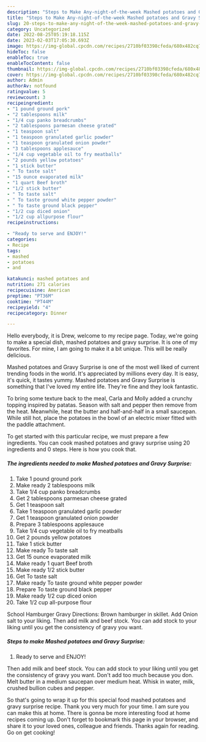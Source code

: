 ```yaml
---
description: "Steps to Make Any-night-of-the-week Mashed potatoes and Gravy Surprise"
title: "Steps to Make Any-night-of-the-week Mashed potatoes and Gravy Surprise"
slug: 20-steps-to-make-any-night-of-the-week-mashed-potatoes-and-gravy-surprise
category: Uncategorized
date: 2022-08-25T05:19:18.115Z
date: 2023-02-03T17:05:30.693Z
image: https://img-global.cpcdn.com/recipes/2710bf03398cfeda/680x482cq70/mashed-potatoes-and-gravy-surprise-recipe-main-photo.jpg
hideToc: false
enableToc: true
enableTocContent: false
thumbnail: https://img-global.cpcdn.com/recipes/2710bf03398cfeda/680x482cq70/mashed-potatoes-and-gravy-surprise-recipe-main-photo.jpg
cover: https://img-global.cpcdn.com/recipes/2710bf03398cfeda/680x482cq70/mashed-potatoes-and-gravy-surprise-recipe-main-photo.jpg
author: Admin
authorAv: notfound
ratingvalue: 5
reviewcount: 3
recipeingredient:
- "1 pound ground pork"
- "2 tablespoons milk"
- "1/4 cup panko breadcrumbs"
- "2 tablespoons parmesan cheese grated"
- "1 teaspoon salt"
- "1 teaspoon granulated garlic powder"
- "1 teaspoon granulated onion powder"
- "3 tablespoons applesauce"
- "1/4 cup vegetable oil to fry meatballs"
- "2 pounds yellow potatoes"
- "1 stick butter"
- " To taste salt"
- "15 ounce evaporated milk"
- "1 quart Beef broth"
- "1/2 stick butter"
- " To taste salt"
- " To taste ground white pepper powder"
- " To taste ground black pepper"
- "1/2 cup diced onion"
- "1/2 cup allpurpose flour"
recipeinstructions:

- "Ready to serve and ENJOY!"
categories:
- Recipe
tags:
- mashed
- potatoes
- and

katakunci: mashed potatoes and 
nutrition: 271 calories
recipecuisine: American
preptime: "PT36M"
cooktime: "PT44M"
recipeyield: "4"
recipecategory: Dinner

---
```



Hello everybody, it is Drew, welcome to my recipe page. Today, we're going to make a special dish, mashed potatoes and gravy surprise. It is one of my favorites. For mine, I am going to make it a bit unique. This will be really delicious.

Mashed potatoes and Gravy Surprise is one of the most well liked of current trending foods in the world. It's appreciated by millions every day. It is easy, it's quick, it tastes yummy. Mashed potatoes and Gravy Surprise is something that I've loved my entire life. They're fine and they look fantastic.

To bring some texture back to the meal, Carla and Molly added a crunchy topping inspired by patatas. Season with salt and pepper then remove from the heat. Meanwhile, heat the butter and half-and-half in a small saucepan. While still hot, place the potatoes in the bowl of an electric mixer fitted with the paddle attachment.


To get started with this particular recipe, we must prepare a few ingredients. You can cook mashed potatoes and gravy surprise using 20 ingredients and 0 steps. Here is how you cook that.

<!--inarticleads1-->

##### The ingredients needed to make Mashed potatoes and Gravy Surprise:

1. Take 1 pound ground pork
1. Make ready 2 tablespoons milk
1. Take 1/4 cup panko breadcrumbs
1. Get 2 tablespoons parmesan cheese grated
1. Get 1 teaspoon salt
1. Take 1 teaspoon granulated garlic powder
1. Get 1 teaspoon granulated onion powder
1. Prepare 3 tablespoons applesauce
1. Take 1/4 cup vegetable oil to fry meatballs
1. Get 2 pounds yellow potatoes
1. Take 1 stick butter
1. Make ready  To taste salt
1. Get 15 ounce evaporated milk
1. Make ready 1 quart Beef broth
1. Make ready 1/2 stick butter
1. Get  To taste salt
1. Make ready  To taste ground white pepper powder
1. Prepare  To taste ground black pepper
1. Make ready 1/2 cup diced onion
1. Take 1/2 cup all-purpose flour


School Hamburger Gravy Directions: Brown hamburger in skillet. Add Onion salt to your liking. Then add milk and beef stock. You can add stock to your liking until you get the consistency of gravy you want. 

<!--inarticleads2-->

##### Steps to make Mashed potatoes and Gravy Surprise:


1. Ready to serve and ENJOY!

Then add milk and beef stock. You can add stock to your liking until you get the consistency of gravy you want. Don&#39;t add too much because you don. Melt butter in a medium saucepan over medium heat. Whisk in water, milk, crushed bullion cubes and pepper. 

So that's going to wrap it up for this special food mashed potatoes and gravy surprise recipe. Thank you very much for your time. I am sure you can make this at home. There is gonna be more interesting food at home recipes coming up. Don't forget to bookmark this page in your browser, and share it to your loved ones, colleague and friends. Thanks again for reading. Go on get cooking!
